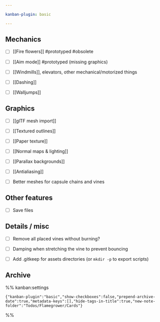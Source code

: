 ```yaml
---

kanban-plugin: basic

---
```


## Mechanics

- [ ] [[Fire flowers]] #prototyped #obsolete
- [ ] [[Aim mode]] #prototyped (missing graphics)
- [ ] [[Windmills]], elevators, other mechanical/motorized things
- [ ] [[Dashing]]
- [ ] [[Walljumps]]


## Graphics

- [ ] [[glTF mesh import]]
- [ ] [[Textured outlines]]
- [ ] [[Paper texture]]
- [ ] [[Normal maps & lighting]]
- [ ] [[Parallax backgrounds]]
- [ ] [[Antialiasing]]
- [ ] Better meshes for capsule chains and vines


## Other features

- [ ] Save files


## Details / misc

- [ ] Remove all placed vines without burning?
- [ ] Damping when stretching the vine to prevent bouncing
- [ ] Add .gitkeep for assets directories (or `mkdir -p` to export scripts)


## Archive





%% kanban:settings
```
{"kanban-plugin":"basic","show-checkboxes":false,"prepend-archive-date":true,"metadata-keys":[],"hide-tags-in-title":true,"new-note-folder":"Todos/Flamegrower/Cards"}
```
%%